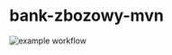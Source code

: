 # bank-zbozowy-mvn

![example workflow](https://github.com/agak33/bank-zbozowy-mvn/actions/workflows/cl.yml/badge.svg)
